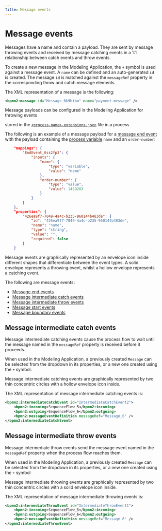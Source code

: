 ```yaml
---
Title: Message events
---
```


# Message events
Messages have a name and contain a payload. They are sent by message throwing events and received by message catching events in a 1:1 relationship between catch events and throw events.  

To create a new message in the Modeling Application, the `+` symbol is used against a message event. A `name` can be defined and an auto-generated `id` is created. The message `id` is matched against the `messageRef` property in the corresponding throw and catch message elements.

The XML representation of a message is the following:

```xml
<bpmn2:message id="Message_0k9hibo" name="payment-message" />
```

Message payloads can be configured in the Modeling Application for throwing events 





stored in the [`<process-name>-extensions.json`](../../projects.md#files) file in a process 

The following is an example of a message payload for a [message end event](../bpmn/end.md#message-end-events) with the payload containing the [process variable](../README.md#process-variables) `name` and an `order-number`:

```json
    "mappings": {
        "EndEvent_0ss2fp3": {
            "inputs": {
                "name": {
                    "type": "variable",
                    "value": "name"
                },
                "order-number": {
                    "type": "value",
                    "value": 1459283
                }
            }
        }
    },
    "properties": {
        "426ea9f7-7049-4a4c-b235-960144b483de": {
            "id": "426ea9f7-7049-4a4c-b235-960144b483de",
            "name": "name",
            "type": "string",
            "value": "",
            "required": false
        }
    }
```

Message events are graphically represented by an envelope icon inside different shapes that differentiate between the event types. A solid envelope represents a throwing event, whilst a hollow envelope represents a catching event.

The following are message events:

* [Message end events](../bpmn/end.md#message-end-events)
* [Message intermediate catch events](#message-intermediate-catch-events)
* [Message intermediate throw events](#message-intermediate-throw-events)
* [Message start events](../bpmn/start.md#message-start-events)
* [Message boundary events](../bpmn/boundary.md#message-boundary-events)

## Message intermediate catch events
Message intermediate catching events cause the process flow to wait until the message named in the `messageRef` property is received before it proceeds. 

When used in the Modeling Application, a previously created `Message` can be selected from the dropdown in its properties, or a new one created using the `+` symbol.

Message intermediate catching events are graphically represented by two thin concentric circles with a hollow envelope icon inside. 

The XML representation of message intermediate catching events is:

```xml
<bpmn2:intermediateCatchEvent id="IntermediateCatchEvent2">
	<bpmn2:incoming>SequenceFlow_5</bpmn2:incoming>
	<bpmn2:outgoing>SequenceFlow_6</bpmn2:outgoing>
    <bpmn2:messageEventDefinition messageRef="Message_6" />
</bpmn2:intermediateCatchEvent>
```

## Message intermediate throw events 
Message intermediate throw events send the message event named in the `messageRef` property when the process flow reaches them. 

When used in the Modeling Application, a previously created `Message` can be selected from the dropdown in its properties, or a new one created using the `+` symbol

Message intermediate throwing events are graphically represented by two thin concentric circles with a solid envelope icon inside. 

The XML representation of message intermediate throwing events is:

```xml
<bpmn2:intermediateThrowEvent id="IntermediateThrowEvent1">
	<bpmn2:incoming>SequenceFlow_5</bpmn2:incoming>
	<bpmn2:outgoing>SequenceFlow_6</bpmn2:outgoing>
    <bpmn2:messageEventDefinition messageRef="Message_6" />
</bpmn2:intermediateThrowEvent>
```